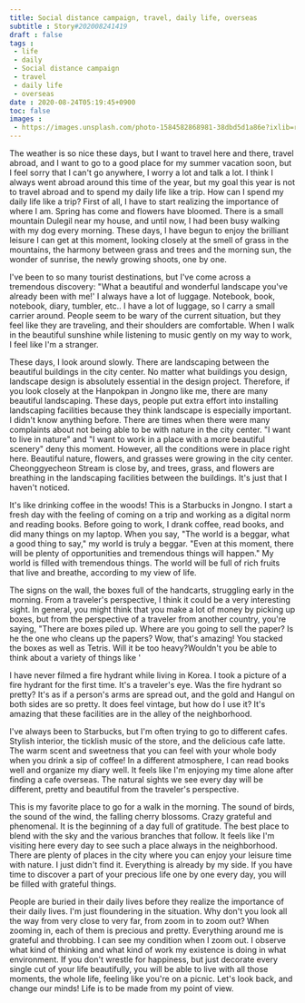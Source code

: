 ```yaml
---
title: Social distance campaign, travel, daily life, overseas
subtitle : Story#202008241419
draft : false
tags :
 - life
 - daily
 - Social distance campaign
 - travel
 - daily life
 - overseas
date : 2020-08-24T05:19:45+0900
toc: false
images : 
 - https://images.unsplash.com/photo-1584582868981-38dbd5d1a86e?ixlib=rb-1.2.1&q=80&fm=jpg&crop=entropy&cs=tinysrgb&w=1080&fit=max&ixid=eyJhcHBfaWQiOjE1NTU0OX0
---
```


The weather is so nice these days, but I want to travel here and there, travel abroad, and I want to go to a good place for my summer vacation soon, but I feel sorry that I can't go anywhere, I worry a lot and talk a lot. I think I always went abroad around this time of the year, but my goal this year is not to travel abroad and to spend my daily life like a trip. How can I spend my daily life like a trip? First of all, I have to start realizing the importance of where I am. Spring has come and flowers have bloomed. There is a small mountain Dulegil near my house, and until now, I had been busy walking with my dog every morning. These days, I have begun to enjoy the brilliant leisure I can get at this moment, looking closely at the smell of grass in the mountains, the harmony between grass and trees and the morning sun, the wonder of sunrise, the newly growing shoots, one by one.  

I've been to so many tourist destinations, but I've come across a tremendous discovery: "What a beautiful and wonderful landscape you've already been with me!' I always have a lot of luggage. Notebook, book, notebook, diary, tumbler, etc.. I have a lot of luggage, so I carry a small carrier around. People seem to be wary of the current situation, but they feel like they are traveling, and their shoulders are comfortable. When I walk in the beautiful sunshine while listening to music gently on my way to work, I feel like I'm a stranger.  

These days, I look around slowly. There are landscaping between the beautiful buildings in the city center. No matter what buildings you design, landscape design is absolutely essential in the design project. Therefore, if you look closely at the Hanpokpan in Jongno like me, there are many beautiful landscaping. These days, people put extra effort into installing landscaping facilities because they think landscape is especially important. I didn't know anything before. There are times when there were many complaints about not being able to be with nature in the city center. "I want to live in nature" and "I want to work in a place with a more beautiful scenery" deny this moment. However, all the conditions were in place right here. Beautiful nature, flowers, and grasses were growing in the city center. Cheonggyecheon Stream is close by, and trees, grass, and flowers are breathing in the landscaping facilities between the buildings. It's just that I haven't noticed.  

It's like drinking coffee in the woods! This is a Starbucks in Jongno. I start a fresh day with the feeling of coming on a trip and working as a digital norm and reading books. Before going to work, I drank coffee, read books, and did many things on my laptop. When you say, "The world is a beggar, what a good thing to say," my world is truly a beggar. "Even at this moment, there will be plenty of opportunities and tremendous things will happen." My world is filled with tremendous things. The world will be full of rich fruits that live and breathe, according to my view of life.  

The signs on the wall, the boxes full of the handcarts, struggling early in the morning. From a traveler's perspective, I think it could be a very interesting sight. In general, you might think that you make a lot of money by picking up boxes, but from the perspective of a traveler from another country, you're saying, "There are boxes piled up. Where are you going to sell the paper? Is he the one who cleans up the papers? Wow, that's amazing! You stacked the boxes as well as Tetris. Will it be too heavy?Wouldn't you be able to think about a variety of things like '  

I have never filmed a fire hydrant while living in Korea. I took a picture of a fire hydrant for the first time. It's a traveler's eye. Was the fire hydrant so pretty? It's as if a person's arms are spread out, and the gold and Hangul on both sides are so pretty. It does feel vintage, but how do I use it? It's amazing that these facilities are in the alley of the neighborhood.  

I've always been to Starbucks, but I'm often trying to go to different cafes. Stylish interior, the ticklish music of the store, and the delicious cafe latte. The warm scent and sweetness that you can feel with your whole body when you drink a sip of coffee! In a different atmosphere, I can read books well and organize my diary well. It feels like I'm enjoying my time alone after finding a cafe overseas. The natural sights we see every day will be different, pretty and beautiful from the traveler's perspective.  

This is my favorite place to go for a walk in the morning. The sound of birds, the sound of the wind, the falling cherry blossoms. Crazy grateful and phenomenal. It is the beginning of a day full of gratitude. The best place to blend with the sky and the various branches that follow. It feels like I'm visiting here every day to see such a place always in the neighborhood. There are plenty of places in the city where you can enjoy your leisure time with nature. I just didn't find it. Everything is already by my side. If you have time to discover a part of your precious life one by one every day, you will be filled with grateful things.  

People are buried in their daily lives before they realize the importance of their daily lives. I'm just floundering in the situation. Why don't you look all the way from very close to very far, from zoom in to zoom out? When zooming in, each of them is precious and pretty. Everything around me is grateful and throbbing. I can see my condition when I zoom out. I observe what kind of thinking and what kind of work my existence is doing in what environment. If you don't wrestle for happiness, but just decorate every single cut of your life beautifully, you will be able to live with all those moments, the whole life, feeling like you're on a picnic. Let's look back, and change our minds! Life is to be made from my point of view.  

